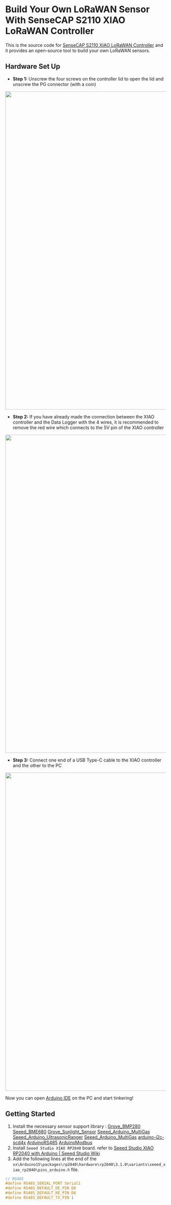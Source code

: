 # Build Your Own LoRaWAN Sensor With SenseCAP S2110 XIAO LoRaWAN Controller

This is the source code for [SenseCAP S2110 XIAO LoRaWAN Controller](https://www.seeedstudio.com/SenseCAP-XIAO-LoRaWAN-Controller-p-5474.html) and it provides an open-source tool to build your own LoRaWAN sensors.

## Hardware Set Up

- **Step 1:** Unscrew the four screws on the controller lid to open the lid and unscrew the PG connector (with a coin)

<div align=center><img width=1000 src="https://files.seeedstudio.com/wiki/SenseCAP-S2110/92.jpg"></div>

- **Step 2:** If you have already made the connection between the XIAO controller and the Data Logger with the 4 wires, it is recommended to remove the red wire which connects to the 5V pin of the XIAO controller

<div align=center><img width=1000 src="https://files.seeedstudio.com/wiki/SenseCAP-S2110/97.jpg"></div>

- **Step 3:** Connect one end of a USB Type-C cable to the XIAO controller and the other to the PC

<div align=center><img width=1000 src="https://files.seeedstudio.com/wiki/SenseCAP-S2110/102.png"/></div>

Now you can open [Arduino IDE](https://www.arduino.cc/en/software) on the PC and start tinkering!



## Getting Started

1. Install the necessary sensor support library :
   [Grove_BMP280](https://github.com/Seeed-Studio/Grove_BMP280)
   [Seeed_BME680](https://github.com/Seeed-Studio/Seeed_BME680)
   [Grove_Sunlight_Sensor](https://github.com/Seeed-Studio/Grove_Sunlight_Sensor/tree/Si1151)
   [Seeed_Arduino_MultiGas](https://github.com/Seeed-Studio/Seeed_Arduino_MultiGas)
   [Seeed_Arduino_UltrasonicRanger](https://github.com/Seeed-Studio/Seeed_Arduino_UltrasonicRanger)
   [Seeed_Arduino_MultiGas](https://github.com/Seeed-Studio/Seeed_Arduino_MultiGas)
   [arduino-i2c-scd4x](https://github.com/Sensirion/arduino-i2c-scd4x)
   [ArduinoRS485](https://github.com/arduino-libraries/ArduinoRS485)
   [ArduinoModbus](https://github.com/arduino-libraries/ArduinoModbus)
2. Install `Seeed Studio XIAO RP2040` board. refer to [Seeed Studio XIAO RP2040 with Arduino | Seeed Studio Wiki](https://wiki.seeedstudio.com/XIAO-RP2040-with-Arduino)
3. Add the following lines at the end of the `xx\Arduino15\packages\rp2040\hardware\rp2040\3.1.0\variants\seeed_xiao_rp2040\pins_arduino.h` file.

```c
// RS485
#define RS485_SERIAL_PORT Serial1
#define RS485_DEFAULT_DE_PIN D8
#define RS485_DEFAULT_RE_PIN D8
#define RS485_DEFAULT_TX_PIN 1
```

